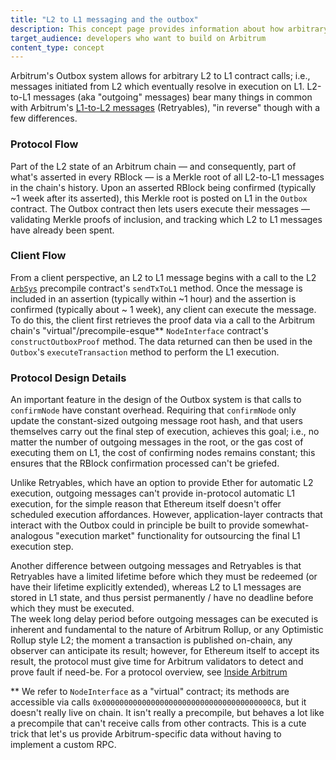 ```yaml
---
title: "L2 to L1 messaging and the outbox"
description: This concept page provides information about how arbitrary messages are passed from L2 to L1
target_audience: developers who want to build on Arbitrum
content_type: concept
---
```


Arbitrum's Outbox system allows for arbitrary L2 to L1 contract calls; i.e., messages initiated from L2 which eventually resolve in execution on L1. L2-to-L1 messages (aka "outgoing" messages) bear many things in common with Arbitrum's [L1-to-L2 messages](/how-arbitrum-works/arbos/l1-l2-messaging.md) (Retryables), "in reverse" though with a few differences.

### Protocol Flow

Part of the L2 state of an Arbitrum chain — and consequently, part of what's asserted in every RBlock — is a Merkle root of all L2-to-L1 messages in the chain's history. Upon an asserted RBlock being confirmed (typically ~1 week after its asserted), this Merkle root is posted on L1 in the `Outbox` contract. The Outbox contract then lets users execute their messages — validating Merkle proofs of inclusion, and tracking which L2 to L1 messages have already been spent.

### Client Flow

From a client perspective, an L2 to L1 message begins with a call to the L2 [`ArbSys`](/build-decentralized-apps/precompiles/02-reference.md#arbsys) precompile contract's `sendTxToL1` method. Once the message is included in an assertion (typically within ~1 hour) and the assertion is confirmed (typically about ~ 1 week), any client can execute the message. To do this, the client first retrieves the proof data via a call to the Arbitrum chain's "virtual"/precompile-esque\*\* `NodeInterface` contract's `constructOutboxProof` method. The data returned can then be used in the `Outbox`'s `executeTransaction` method to perform the L1 execution.

### Protocol Design Details

An important feature in the design of the Outbox system is that calls to `confirmNode` have constant overhead. Requiring that `confirmNode` only update the constant-sized outgoing message root hash, and that users themselves carry out the final step of execution, achieves this goal; i.e., no matter the number of outgoing messages in the root, or the gas cost of executing them on L1, the cost of confirming nodes remains constant; this ensures that the RBlock confirmation processed can't be griefed.

Unlike Retryables, which have an option to provide Ether for automatic L2 execution, outgoing messages can't provide in-protocol automatic L1 execution, for the simple reason that Ethereum itself doesn't offer scheduled execution affordances. However, application-layer contracts that interact with the Outbox could in principle be built to provide somewhat-analogous "execution market" functionality for outsourcing the final L1 execution step.

Another difference between outgoing messages and Retryables is that Retryables have a limited lifetime before which they must be redeemed (or have their lifetime explicitly extended), whereas L2 to L1 messages are stored in L1 state, and thus persist permanently / have no deadline before which they must be executed.  
The week long delay period before outgoing messages can be executed is inherent and fundamental to the nature of Arbitrum Rollup, or any Optimistic Rollup style L2; the moment a transaction is published on-chain, any observer can anticipate its result; however, for Ethereum itself to accept its result, the protocol must give time for Arbitrum validators to detect and prove fault if need-be. For a protocol overview, see [Inside Arbitrum](/how-arbitrum-works/inside-arbitrum-nitro.md)

\*\* We refer to `NodeInterface` as a "virtual" contract; its methods are accessible via calls `0x00000000000000000000000000000000000000C8`, but it doesn't really live on chain. It isn't really a precompile, but behaves a lot like a precompile that can't receive calls from other contracts. This is a cute trick that let's us provide Arbitrum-specific data without having to implement a custom RPC.
